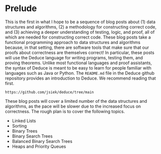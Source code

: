 # Prelude

This is the first in what I hope to be a sequence of blog posts about
(1) data structures and algorithms, (2) a methodology for constructing
correct code, and (3) achieving a deeper understanding of testing,
logic, and proof, all of which are needed for constructing correct
code. These blog posts take a functional programming approach to data
structures and algorithms because, in that setting, there are software
tools that make sure that our proofs about correctness are themselves
correct! In particular, these posts will use the Deduce language for
writing programs, testing them, and proving theorems.  Unlike most
functional languages and proof assistants, the syntax of Deduce is
meant to be easy to learn for people familiar with languages such as
Java or Python. The `README.md` file in the Deduce github repository
provides an introduction to Deduce. We recommend reading that first.

    https://github.com/jsiek/deduce/tree/main

These blog posts will cover a limited number of the data structures
and algorithms, as the pace will be slower due to the increased focus
on correctness. The rough plan is to cover the following topics.

* Linked Lists
* Sorting
* Binary Trees
* Binary Search Trees
* Balanced Binary Search Trees
* Heaps and Priority Queues

